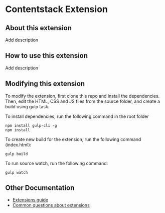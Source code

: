 # Contentstack Extension

##  About this extension

Add description

##  How to use this extension

Add description

## 	Modifying this extension

To modify the extension, first clone this repo and install the dependencies. Then, edit the HTML, CSS and JS files from the source folder, and create a build using gulp task.

To install dependencies, run the following command in the root folder

    npm install gulp-cli -g
    npm install

To create new build for the extension, run the following command (index.html):

    gulp build

To run source watch, run the following command:
```
gulp watch
```

##  Other Documentation

- [Extensions guide](http://www.contentstack.com/docs/guide/extensions)
- [Common questions about extensions](https://www.contentstack.com/docs/faqs#extensions)

